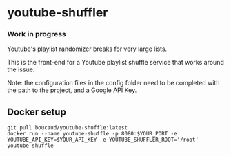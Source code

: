 # youtube-shuffler

### Work in progress

Youtube's playlist randomizer breaks for very large lists.

This is the front-end for a Youtube playlist shuffle service that works around the issue.

Note: the configuration files in the config folder need to be completed with the path to the project, and a Google API Key.

## Docker setup

```
git pull boucaud/youtube-shuffle:latest
docker run --name youtube-shuffle -p 8080:$YOUR_PORT -e YOUTUBE_API_KEY=$YOUR_API_KEY -e YOUTUBE_SHUFFLER_ROOT='/root' youtube-shuffle
```
